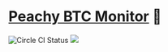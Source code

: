 # <a href="https://peachy-btc-monitor.herokuapp.com/">Peachy BTC Monitor</a> 🍑
![Circle CI Status](https://circleci.com/gh/zroyer/peachy-btc-monitor.svg?style=shield) <a href="https://codeclimate.com/github/codeclimate/codeclimate/maintainability"><img src="https://api.codeclimate.com/v1/badges/a99a88d28ad37a79dbf6/maintainability" /></a>
